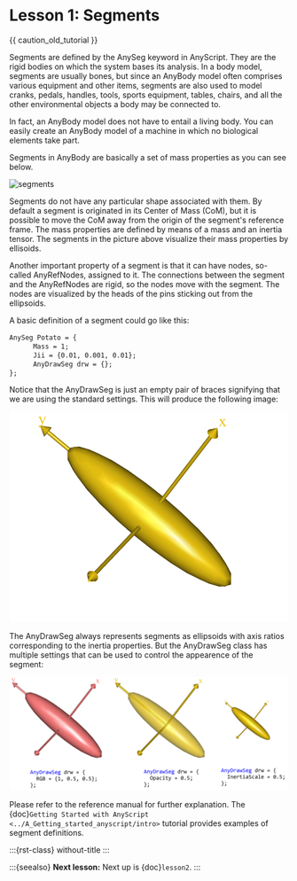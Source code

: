 # Lesson 1: Segments

{{ caution_old_tutorial }}

Segments are defined by the AnySeg keyword in AnyScript. They are the
rigid bodies on which the system bases its analysis. In a body model,
segments are usually bones, but since an AnyBody model often comprises
various equipment and other items, segments are also used to model
cranks, pedals, handles, tools, sports equipment, tables, chairs, and
all the other environmental objects a body may be connected to.

In fact, an AnyBody model does not have to entail a living body. You can
easily create an AnyBody model of a machine in which no biological
elements take part.

Segments in AnyBody are basically a set of mass properties as you can
see below.

![segments](_static/lesson1/image1.jpeg)

Segments do not have any particular shape associated with them. By
default a segment is originated in its Center of Mass (CoM), but it is
possible to move the CoM away from the origin of the segment's reference
frame. The mass properties are defined by means of a mass and an inertia
tensor. The segments in the picture above visualize their mass
properties by ellisoids.

Another important property of a segment is that it can have nodes,
so-called AnyRefNodes, assigned to it. The connections between the
segment and the AnyRefNodes are rigid, so the nodes move with the
segment. The nodes are visualized by the heads of the pins sticking out
from the ellipsoids.

A basic definition of a segment could go like this:

```AnyScriptDoc
AnySeg Potato = {
      Mass = 1;
      Jii = {0.01, 0.001, 0.01};
      AnyDrawSeg drw = {};
};
```

Notice that the AnyDrawSeg is just an empty pair of braces signifying
that we are using the standard settings. This will produce the following
image:

![Potato segment](_static/lesson1/image2.png)

The AnyDrawSeg always represents segments as ellipsoids with axis ratios
corresponding to the inertia properties. But the AnyDrawSeg class has
multiple settings that can be used to control the appearence of the
segment:

![Drawobjects](_static/lesson1/image3.png)

Please refer to the reference manual for further explanation. The
{doc}`Getting Started with AnyScript <../A_Getting_started_anyscript/intro>` tutorial
provides examples of segment definitions.

:::{rst-class} without-title
:::

:::{seealso}
**Next lesson:** Next up is {doc}`lesson2`.
:::
